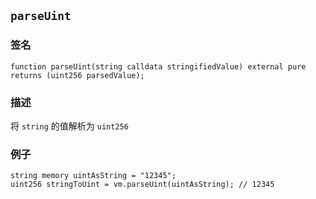 ## `parseUint`

### 签名

```solidity
function parseUint(string calldata stringifiedValue) external pure returns (uint256 parsedValue);
```

### 描述

将 `string` 的值解析为 `uint256`

### 例子

```solidity
string memory uintAsString = "12345";
uint256 stringToUint = vm.parseUint(uintAsString); // 12345
```

